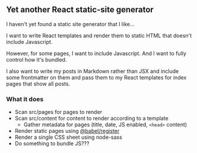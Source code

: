 ## Yet another React static-site generator
I haven't yet found a static site generator that I like...

I want to write React templates and render them to static HTML that doesn't include Javascript.

However, for some pages, I want to include Javascript. And I want to fully control how it's bundled.

I also want to write my posts in Markdown rather than JSX and include some frontmatter on them and pass
them to my React templates for index pages that show all posts.

### What it does
- Scan src/pages for pages to render
- Scan src/content for content to render according to a template
	- Gather metadata for pages (title, date, JS enabled, `<head>` content)
- Render static pages using [@babel/register](https://babeljs.io/docs/en/babel-register)
- Render a single CSS sheet using node-sass
- Do something to bundle JS???

